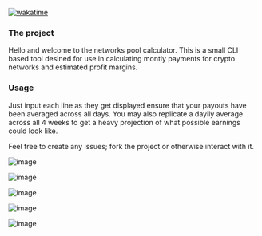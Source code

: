 [![wakatime](https://wakatime.com/badge/user/0b1b6854-9980-4101-a28a-0b148d8403d6/project/0453f30b-85f7-4cab-a2be-c51f1f0a4b34.svg)](https://wakatime.com/badge/user/0b1b6854-9980-4101-a28a-0b148d8403d6/project/0453f30b-85f7-4cab-a2be-c51f1f0a4b34)

### The project
Hello and welcome to the networks pool calculator. This is a small CLI based tool desined for use in calculating montly payments for crypto networks and estimated profit margins. 

### Usage
Just input each line as they get displayed ensure that your payouts have been averaged across all days.
You may also replicate a dayily average across all 4 weeks to get a heavy projection of what possible earnings could look like.

Feel free to create any issues; fork the project or otherwise interact with it.

![image](https://user-images.githubusercontent.com/66909997/169681467-cd2be635-7357-4510-9593-acd402bfe128.png)

![image](https://user-images.githubusercontent.com/66909997/169681471-e8d26212-64f5-4a62-b739-75f466661cc0.png)

![image](https://user-images.githubusercontent.com/66909997/169681494-46058976-37a9-455d-b6bc-2ef462a247e2.png)

![image](https://user-images.githubusercontent.com/66909997/169681505-c763a3b5-aa0b-44c2-b1b2-49a7a617f7be.png)

![image](https://user-images.githubusercontent.com/66909997/169681524-77ba61e7-6f80-426c-a11b-8e138efaa302.png)

